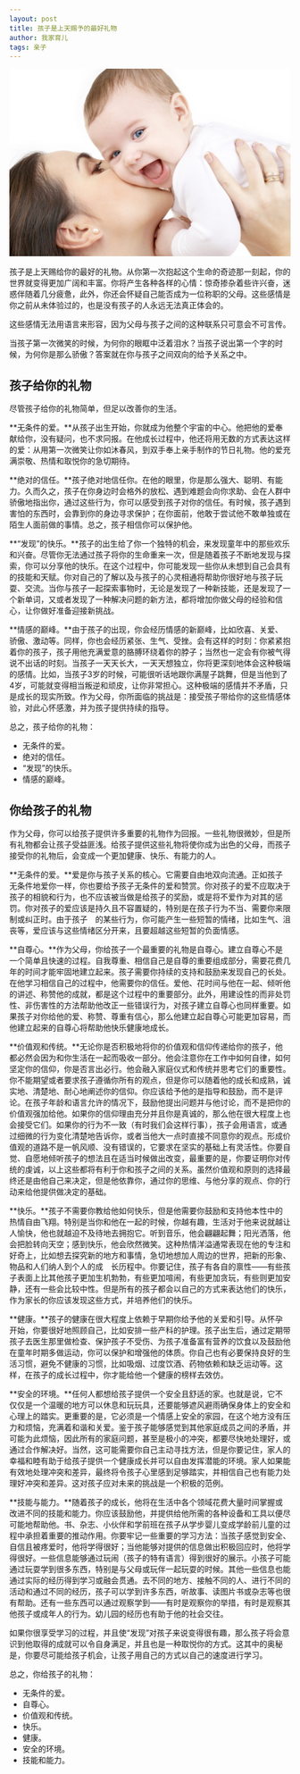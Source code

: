 ```yaml
---
layout: post
title: 孩子是上天赐予的最好礼物
author: 我家育儿
tags: 亲子
---
```


![妈妈和孩子](images/w1.jpg)

孩子是上天赐给你的最好的礼物。从你第一次抱起这个生命的奇迹那一刻起，你的世界就变得更加广阔和丰富。你将产生各种各样的心情：惊奇掺杂着些许兴奋，迷惑伴随着几分疲惫，此外，你还会怀疑自己能否成为一位称职的父母。这些感情是你之前从未体验过的，也是没有孩子的人永远无法真正体会的。

这些感情无法用语言来形容，因为父母与孩子之间的这种联系只可意会不可言传。

当孩子第一次微笑的时候，为何你的眼眶中泛着泪水？当孩子说出第一个字的时候，为何你是那么骄傲？答案就在你与孩子之间双向的给予关系之中。

## 孩子给你的礼物

尽管孩子给你的礼物简单，但足以改善你的生活。

**无条件的爱。**从孩子出生开始，你就成为他整个宇宙的中心。他把他的爱奉献给你，没有疑问，也不求冋报。在他成长过程中，他还将用无数的方式表达这样的爱：从用第一次微笑让你如沐春风，到双手奉上亲手制作的节日礼物。他的爱充满崇敬、热情和取悦你的急切期待。

**绝对的信任。**孩子绝对地信任你。在他的眼里，你是那么强大、聪明、有能力。久而久之，孩子在你身边时会格外的放松、遇到难题会向你求助、会在人群中骄傲地指出你，通过这些行为，你可以感受到孩子对你的信任。有时候，孩子遇到害怕的东西时，会靠到你的身边寻求保护；在你面前，他敢于尝试他不敢单独或在陌生人面前做的事情。总之，孩子相信你可以保护他。

**“发现”的快乐。**孩子的出生给了你一个独特的机会，来发现童年中的那些欢乐和兴奋。尽管你无法通过孩子将你的生命重来一次，但是随着孩子不断地发现与探索，你可以分享他的快乐。在这个过程中，你可能发现一些你从未想到自己会具有的技能和天赋。你对自己的了解以及与孩子的心灵相通将帮助你很好地与孩子玩耍、交流。当你与孩子一起探索事物时，无论是发现了一种新技能，还是发现了一个新单词，又或者发现了一种解决问题的新方法，都将增加你做父母的经验和信心，让你做好准备迎接新挑战。

**情感的巅峰。**由于孩子的出现，你会经历情感的新巅峰，比如欣喜、关爱、骄傲、激动等。同样，你也会经历紧张、生气、受挫。会有这样的时刻：你紧紧抱着你的孩子，孩子用他充满爱意的胳膊环绕着你的脖子；当然也一定会有你被气得说不出话的时刻。当孩子一天天长大，一天天想独立，你将更深刻地体会这种极端的感情。比如，当孩子3岁的时候，可能很听话地跟你满屋子跳舞，但是当他到了4岁，可能就变得相当叛逆和顽皮，让你非常担心。这种极端的感情并不矛盾，只是成长的现实所致。作为父母，你所面临的挑战是：接受孩子带给你的这些情感体验，对此心怀感激，并为孩子提供持续的指导。

总之，孩子给你的礼物：

* 无条件的爱。
* 绝对的信任。
* “发现”的快乐。
* 情感的巅峰。

## 你给孩子的礼物
作为父母，你可以给孩子提供许多重要的礼物作为回报。一些礼物很微妙，但是所有礼物都会让孩子受益匪浅。给孩子提供这些礼物将使你成为出色的父母，而孩子接受你的礼物后，会变成一个更加健康、快乐、有能力的人。

**无条件的爱。**爱是你与孩子关系的核心。它需要自由地双向流通。正如孩子无条件地爱你一样，你也要给予孩子无条件的爱和赞赏。你对孩子的爱不应取决于孩子的相貌和行为，也不应该被当做是给孩子的奖励，或是将不爱作为对其的惩罚。你对孩子的爱应该是持久且不容置疑的，特别是在孩子行为不当、需要你来限制或纠正时。由于孩子 的某些行为，你可能产生一些短暂的情绪，比如生气、沮丧等，爱应该与这些情绪区分开来，且要超越这些短暂的负面情感。

**自尊心。**作为父母，你给孩子一个最重要的礼物是自尊心。建立自尊心不是一个简单且快速的过程。自我尊重、相信自己是自尊的重要组成部分，需要花费几年的时间才能牢固地建立起来。孩子需要你持续的支持和鼓励来发现自己的长处。在他学习相信自己的过程中，他需要你的信任。爱他、花时间与他在一起、倾听他的讲述、称赞他的成就，都是这个过程中的重要部分。此外，用建设性的而非处罚性、非伤害性的方法帮助他改正一些错误行为，对孩子建立自尊心也同样重要。如果孩子对你给他的爱、称赞、尊重有信心，那么他建立起自尊心可能更加容易，而他建立起来的自尊心将帮助他快乐健康地成长。

**价值观和传统。**无论你是否积极地将你的价值观和信仰传递给你的孩子，他都必然会因为和你生活在一起而吸收一部分。他会注意你在工作中如何自律，如何坚定你的信仰，你是否言出必行。他会融入家庭仪式和传统并思考它们的重要性。你不能期望或者要求孩子遵循你所有的观点，但是你可以随着他的成长和成熟，诚实地、清楚地、耐心地阐述你的信仰。你应该给予他的是指导和鼓励，而不是评论。在孩子年龄和语言允许的情况下，鼓励他提出问题并与他讨论，而不是把你的价值观强加给他。如果你的信仰理由充分并且你是真诚的，那么他在很大程度上也会接受它们。如果你的行为不一致（有时我们会这样行事），孩子会用语言，或通过细微的行为变化清楚地告诉你，或者当他大一点时直接不同意你的观点。形成价值观的道路不是一帆风顺、没有错误的，它要求在坚实的基础上有灵活性。你要自觉、自愿地倾听孩子的想法且在适当时候做出改变，最重要的是，你要证明你对传统的虔诚，以上这些都将有利于你和孩子之间的关系。虽然价值观和原则的选择最终还是由他自己来决定，但是他依靠你，通过你的思维、与他分享的观点、你的行动来给他提供做决定的基础。

**快乐。**孩子不需要你教给他如何快乐，但是他需要你鼓励和支持他本性中的热情自由飞翔。特别是当你和他在一起的时候，你越有趣，生活对于他来说就越让人愉快，他也就越迫不及待地去拥抱它。听到音乐，他会翩翩起舞；阳光洒落，他会把脸转向天空；感到快乐，他会欣然微笑。这种热情洋溢通常表现在他的专注和好奇上，比如想去探究新的地方和事情，急切地想加人周边的世界，把新的形象、物品和人们纳人到个人的成 长历程中。你要记住，孩子有各自的禀性——有些孩子表面上比其他孩子更加生机勃勃，有些更加喧闹，有些更加贪玩，有些则更加安静，还有一些会比较中性。但是所有的孩子都会以自己的方式来表达他们的快乐，作为家长的你应该发现这些方式，并培养他们的快乐。

**健康。**孩子的健康在很大程度上依赖于早期你给予他的关爱和引导。从怀孕开始，你要很好地照顾自己，比如安排一些产科的护理。孩子出生后，通过定期带孩子去医生那里做检查、保护孩子不受伤、为孩子准备富有营养的饮食以及鼓励他在童年时期多做运动，你可以保护和增强他的体质。你自己也有必要保持良好的生活习惯，避免不健康的习惯，比如吸烟、过度饮酒、药物依赖和缺乏运动等。这样，在孩子的成长过程中，你才能给他一个健康的榜样去效仿。

**安全的环境。**任何人都想给孩子提供一个安全且舒适的家。也就是说，它不仅仅是一个温暖的地方可以休息和玩玩具，还要能够遮风避雨确保身体上的安全和心理上的踏实。更重要的是，它必须是一个情感上安全的家园，在这个地方没有压力和烦恼，充满着和谐和关爱。鉴于孩子能够感觉到其他家庭成员之间的矛盾，并可能为此烦恼，因此所有的家庭问题，甚至是极小的冲突，都要尽快地处理好，或通过合作解决好。当然，这可能需要你自己主动寻找方法，但是你要记住，家人的幸福和睦有助于给孩子提供一个健康成长并可以自由发挥潜能的环境。家人如果能有效地处理冲突和差异，最终将令孩子心里感到足够踏实，并相信自己也有能力处理好冲突和差异。这对孩子应对未来的挑战是一个积极的范例。

**技能与能力。**随着孩子的成长，他将在生活中各个领域花费大量时间掌握或改进不同的技能和能力。你应该鼓励他，并提供给他所需的各种设备和工具以便尽可能地帮助他。书、杂志、小伙伴和学前班在孩子从学步婴儿变成学龄前儿童的过程中承担着重要的推动作用。你要牢记一些重要的学习方法：当孩子感觉到安全、自信且被疼爱时，他将学得很好；当他能够对提供的信息做出积极回应时，他将学得很好。一些信息能够通过玩闹（孩子的特有语言）得到很好的展示。小孩子可能通过玩耍学到很多东西，特别是与父母或玩伴一起玩耍的时候。其他一些信息也能通过实际的经历得到学习或融会贯通。去不同的地方、接触不同的人、进行不同的活动和通过不同的经历，孩子可以学到许多东西，听故事、读图片书或杂志等也很有帮助。还有一些东西可以通过观察学到——有时是观察你的举措，有时是观察其他孩子或成年人的行为。幼儿园的经历也有助于他的社会交往。

如果你很享受学习的过程，并且使“发现”对孩子来说变得很有趣，那么孩子将会意识到他取得的成就可以令自身满足，并且也是一种取悦你的方式。这其中的奥秘是，你要尽可能给孩子机会，让孩子用自己的方式以自己的速度进行学习。

总之，你给孩子的礼物：

* 无条件的爱。
* 自尊心。
* 价值观和传统。
* 快乐。
* 健康。
* 安全的环境。
* 技能和能力。
